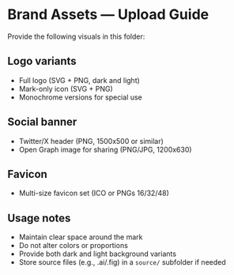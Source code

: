 # Brand Assets — Upload Guide

Provide the following visuals in this folder:

## Logo variants
- Full logo (SVG + PNG, dark and light)
- Mark-only icon (SVG + PNG)
- Monochrome versions for special use

## Social banner
- Twitter/X header (PNG, 1500x500 or similar)
- Open Graph image for sharing (PNG/JPG, 1200x630)

## Favicon
- Multi-size favicon set (ICO or PNGs 16/32/48)

## Usage notes
- Maintain clear space around the mark
- Do not alter colors or proportions
- Provide both dark and light background variants
- Store source files (e.g., .ai/.fig) in a `source/` subfolder if needed